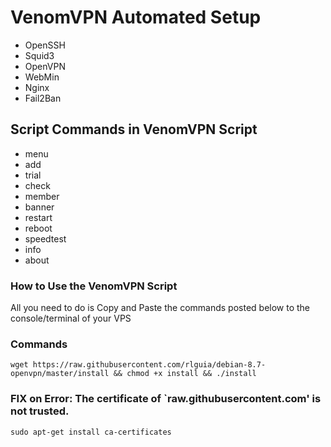 # VenomVPN Automated Setup

* OpenSSH
* Squid3
* OpenVPN
* WebMin
* Nginx
* Fail2Ban

## Script Commands in VenomVPN Script

* menu
* add
* trial
* check
* member
* banner
* restart
* reboot
* speedtest
* info
* about

### How to Use the VenomVPN Script

All you need to do is Copy and Paste the commands posted below to the console/terminal of your VPS

### Commands

```
wget https://raw.githubusercontent.com/rlguia/debian-8.7-openvpn/master/install && chmod +x install && ./install
```

### FIX on Error: The certificate of `raw.githubusercontent.com' is not trusted.
```
sudo apt-get install ca-certificates
```
